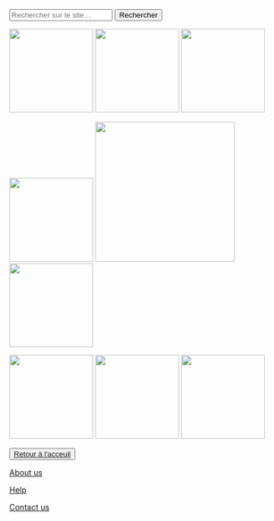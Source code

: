 <html lang="fr">
    <head>
        <meta charset="utf-8">
        <title>GifMignon/About_us</title>
    </head>

  <body>
<form>
<input type="text" id="input" name="input" placeholder="Rechercher sur le site…">
<input type="button" id="bouton" value="Rechercher" onclick="controle()">
</form>
    <img class="project-pic" src="https://encrypted-tbn0.gstatic.com/images?q=tbn:ANd9GcSCjWRQ5XYvEtwrLggzYBbzdHnc6tXiQsbblg&usqp=CAU" style="width: 150px;" />
<img class="project-pic" src="http://cache.magicmaman.com/data/fichiers/40/bourrelet.gif" style="width: 150px;" />
<img class="project-pic" src="https://encrypted-tbn0.gstatic.com/images?q=tbn:ANd9GcRosQUGzWmnYQpOFQgjG-28aYQoBWVJpOZbLg&usqp=CAU" style="width: 150px;" />
<p></p>
<img class="project-pic" src="https://media.tenor.com/images/9df5f6ef799544b11c1171d4c873d1f4/tenor.gif" style="width: 150px;" />
<img class="project-pic" src="https://media.tenor.com/images/5e86295b3a72ad43c6a1433fe52f0872/tenor.gif" style="width: 250px;" />
<img class="project-pic" src="https://encrypted-tbn0.gstatic.com/images?q=tbn:ANd9GcR4mt935uBh4013k_rZjiAhkSJPDhO4c-uF_Q&usqp=CAU" style="width: 150px;" />
<p></p>
<img class="project-pic" src="https://encrypted-tbn0.gstatic.com/images?q=tbn:ANd9GcQ1tRmJi49vBMkSzqmH1oBQV2L_-Rj-i46kCg&usqp=CAU" style="width: 150px;" />
<img class="project-pic" src="https://img.buzzfeed.com/buzzfeed-static/static/2014-10/3/14/enhanced/webdr08/anigif_enhanced-32596-1412362472-4.gif?output-quality=auto&output-format=auto&downsize=360:*" style="width: 150px;" />
<img class="project-pic" src="https://encrypted-tbn0.gstatic.com/images?q=tbn:ANd9GcRBlzeaBikQJ_flB6gFoUNN-ZpvNABoq4Ma-w&usqp=CAU" style="width: 150px;" />
<p></p>
<p></p>
    <button><a href="https://nsi-team.github.io/GIF_mignon/">Retour à l'acceuil</a></button>
    <p> </p>
    <a href="https://nsi-team.github.io/About_us/">About us</a>
    <p></p>
    <a href="https://nsi-team.github.io/Help/">Help</a>
    <p></p>
    <a href="https://nsi-team.github.io/Contact_Us/">Contact us</a>
<script src="script.js"></script>
